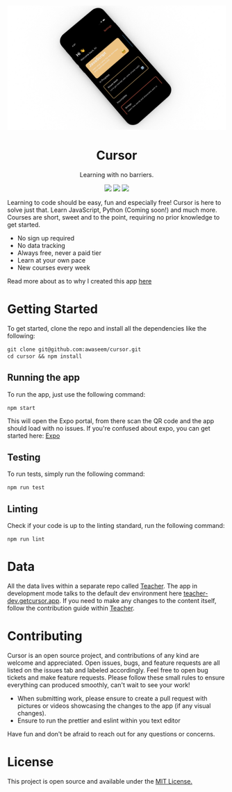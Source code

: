 <p align="center">
  <img src="./assets/cursor-mockup.png">
</p>

<h1 align="center">Cursor</h1>

<p align="center">Learning with no barriers.</p>

<p align="center">
  <img src="https://img.shields.io/badge/License-MIT-blue.svg">
  <img src="https://github.com/awaseem/cursor/workflows/Expo%20Dev%20Build/badge.svg">
  <img src="https://github.com/awaseem/cursor/workflows/Expo%20Dev%20Publish/badge.svg">
</p>

Learning to code should be easy, fun and especially free! Cursor is here to solve just that. Learn JavaScript, Python (Coming soon!) and much more. Courses are short, sweet and to the point, requiring no prior knowledge to get started.

- No sign up required
- No data tracking
- Always free, never a paid tier
- Learn at your own pace
- New courses every week

Read more about as to why I created this app [here](https://aliw.ca/cursor/)

# Getting Started

To get started, clone the repo and install all the dependencies like the following:

```
git clone git@github.com:awaseem/cursor.git
cd cursor && npm install
```

## Running the app

To run the app, just use the following command:

```
npm start
```

This will open the Expo portal, from there scan the QR code and the app should load with no issues. If you're confused about expo, you can get started here: [Expo](https://docs.expo.io/versions/v37.0.0/introduction/walkthrough/)

## Testing

To run tests, simply run the following command:

```
npm run test
```

## Linting

Check if your code is up to the linting standard, run the following command:

```
npm run lint
```

# Data

All the data lives within a separate repo called [Teacher](https://github.com/awaseem/teacher). The app in development mode talks to the default dev environment here [teacher-dev.getcursor.app](https://teacher-dev.getcursor.app/). If you need to make any changes to the content itself, follow the contribution guide within [Teacher](https://github.com/awaseem/teacher).

# Contributing

Cursor is an open source project, and contributions of any kind are welcome and appreciated. Open issues, bugs, and feature requests are all listed on the issues tab and labeled accordingly. Feel free to open bug tickets and make feature requests. Please follow these small rules to ensure everything can produced smoothly, can't wait to see your work!

- When submitting work, please ensure to create a pull request with pictures or videos showcasing the changes to the app (if any visual changes).
- Ensure to run the prettier and eslint within you text editor

Have fun and don't be afraid to reach out for any questions or concerns.

# License

This project is open source and available under the [MIT License.](https://github.com/awaseem/cursor/blob/master/LICENSE.md)
